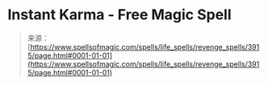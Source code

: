 <!--yml
category: 未分类
date: 2024-06-12 18:37:47
-->

# Instant Karma - Free Magic Spell

> 来源：[https://www.spellsofmagic.com/spells/life_spells/revenge_spells/3915/page.html#0001-01-01](https://www.spellsofmagic.com/spells/life_spells/revenge_spells/3915/page.html#0001-01-01)